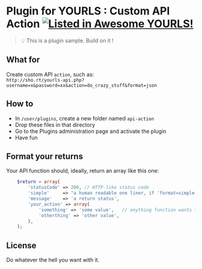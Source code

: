 # Plugin for YOURLS : Custom API Action [![Listed in Awesome YOURLS!](https://img.shields.io/badge/Awesome-YOURLS-C5A3BE)](https://github.com/YOURLS/awesome-yourls/)

> 💡 This is a plugin sample. Build on it !

## What for

Create custom API `action`, such as:  
`http://sho.rt/yourls-api.php?username=x&password=xx&action=do_crazy_stuff&format=json` 

## How to

* In `/user/plugins`, create a new folder named `api-action`
* Drop these files in that directory
* Go to the Plugins administration page and activate the plugin 
* Have fun

## Format your returns

Your API function should, ideally, return an array like this one:
```php
	$return = array(
		'statusCode' => 200, // HTTP-like status code
		'simple'     => "a human readable one liner, if 'format=simple'",
		'message'    => 'a return status',
		'your_action' => array( 
			'something' => 'some value',   // anything function wants to return
			'otherthing' => 'other value',
		),
	);
```

## License

Do whatever the hell you want with it.
